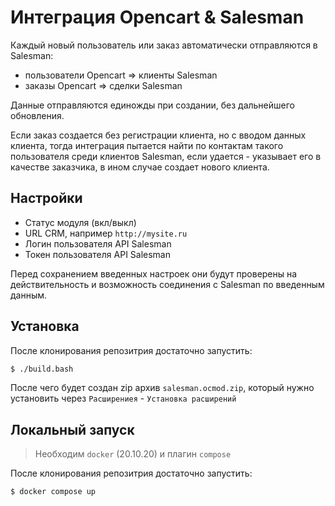 
# Интеграция Opencart & Salesman

Каждый новый пользователь или заказ автоматически отправляются в Salesman:
* пользователи Opencart => клиенты Salesman
* заказы Opencart => сделки Salesman

Данные отправляются единожды при создании, без дальнейшего обновления.

Если заказ создается без регистрации клиента, но с вводом данных клиента, тогда интеграция пытается найти по контактам такого пользователя среди клиентов Salesman, если удается - указывает его в качестве заказчика, в ином случае создает нового клиента.

## Настройки

* Статус модуля (вкл/выкл)
* URL CRM, например `http://mysite.ru`
* Логин пользователя API Salesman
* Токен пользователя API Salesman

Перед сохранением введенных настроек они будут проверены на действительность и возможность соединения с Salesman по введенным данным.

## Установка

После клонирования репозитрия достаточно запустить:

```bash
$ ./build.bash
```

После чего будет создан zip архив `salesman.ocmod.zip`, который нужно установить через `Расширениея` - `Установка расширений`

## Локальный запуск

> Необходим `docker` (20.10.20) и плагин `compose`

После клонирования репозитрия достаточно запустить:

```bash
$ docker compose up
```
